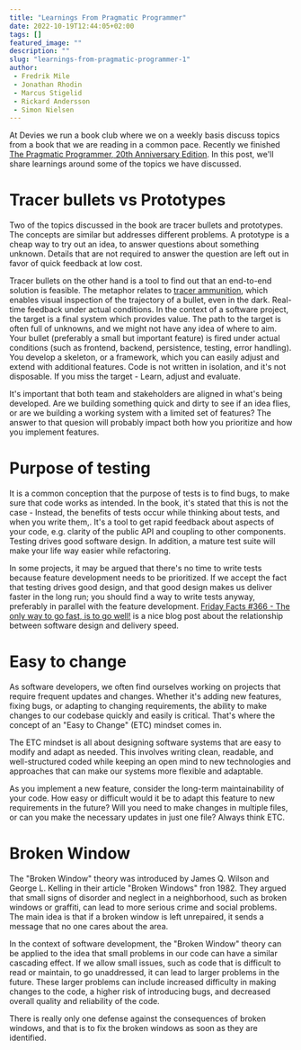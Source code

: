 ```yaml
---
title: "Learnings From Pragmatic Programmer"
date: 2022-10-19T12:44:05+02:00
tags: []
featured_image: ""
description: ""
slug: "learnings-from-pragmatic-programmer-1"
author:
 - Fredrik Mile
 - Jonathan Rhodin
 - Marcus Stigelid
 - Rickard Andersson
 - Simon Nielsen
---
```


At Devies we run a book club where we on a weekly basis discuss topics from a book that we are reading in a common pace.
Recently we finished [The Pragmatic Programmer, 20th Anniversary Edition](https://pragprog.com/titles/tpp20/the-pragmatic-programmer-20th-anniversary-edition/).
In this post, we'll share learnings around some of the topics we have discussed.

# Tracer bullets vs Prototypes
Two of the topics discussed in the book are tracer bullets and prototypes.
The concepts are similar but addresses different problems.
A prototype is a cheap way to try out an idea, to answer questions about something unknown.
Details that are not required to answer the question are left out in favor of quick feedback at low cost.

Tracer bullets on the other hand is a tool to find out that an end-to-end solution is feasible.
The metaphor relates to [tracer ammunition](https://en.wikipedia.org/wiki/Tracer_ammunition), which enables visual inspection of the trajectory of a bullet, even in the dark.
Real-time feedback under actual conditions.
In the context of a software project, the target is a final system which provides value.
The path to the target is often full of unknowns, and we might not have any idea of where to aim.
Your bullet (preferably a small but important feature) is fired under actual conditions (such as frontend, backend, persistence, testing, error handling).
You develop a skeleton, or a framework, which you can easily adjust and extend with additional features.
Code is not written in isolation, and it's not disposable.
If you miss the target - Learn, adjust and evaluate.

It's important that both team and stakeholders are aligned in what's being developed.
Are we building something quick and dirty to see if an idea flies, or are we building a working system with a limited set of features?
The answer to that quesion will probably impact both how you prioritize and how you implement features.

# Purpose of testing
It is a common conception that the purpose of tests is to find bugs, to make sure that code works as intended.
In the book, it's stated that this is not the case - Instead, the benefits of tests occur while thinking about tests, and when you write them,.
It's a tool to get rapid feedback about aspects of your code, e.g. clarity of the public API and coupling to other components.
Testing drives good software design.
In addition, a mature test suite will make your life way easier while refactoring.

In some projects, it may be argued that there's no time to write tests because feature development needs to be prioritized.
If we accept the fact that testing drives good design, and that good design makes us deliver faster in the long run; you should find a way to write tests anyway, preferably in parallel with the feature development.
[Friday Facts #366 - The only way to go fast, is to go well!](https://factorio.com/blog/post/fff-366) is a nice blog post about the relationship between software design and delivery speed.

# Easy to change
As software developers, we often find ourselves working on projects that require frequent updates and changes.
Whether it's adding new features, fixing bugs, or adapting to changing requirements, the ability to make changes to our codebase quickly and easily is critical.
That's where the concept of an "Easy to Change" (ETC) mindset comes in.

The ETC mindset is all about designing software systems that are easy to modify and adapt as needed. This involves writing clean, readable, and well-structured coded while
keeping an open mind to new technologies and approaches that can make our systems more flexible and adaptable.

As you implement a new feature, consider the long-term maintainability of your code. How easy or difficult would it be to adapt this feature to new requirements in the future? Will you need to make changes in multiple files, or can you make the necessary updates in just one file? Always think ETC. 

# Broken Window
The "Broken Window" theory was introduced by James Q. Wilson and George L. Kelling in their article "Broken Windows" fron 1982.
They argued that small signs of disorder and neglect in a neighborhood, such as broken windows or graffiti, can lead to more serious crime and social problems.
The main idea is that if a broken window is left unrepaired, it sends a message that no one cares about the area.

In the context of software development, the "Broken Window" theory can be applied to the idea that small problems in our code can have a similar cascading effect. 
If we allow small issues, such as code that is difficult to read or maintain, to go unaddressed, it can lead to larger problems in the future.
These larger problems can include increased difficulty in making changes to the code, a higher risk of introducing bugs, and decreased overall quality and reliability of the code.

There is really only one defense against the consequences of broken windows, and that is to fix the broken windows as soon as they are identified.
